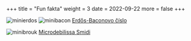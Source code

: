 +++
title = "Fun fakta"
weight = 3
date = 2022-09-22
more = false
+++

![minierdos](/images/erdos-mini.png) ![minibacon](/images/bacon-mini.png) [Erdős-Baconovo číslo ](erdos/)


![minibrouk](/images/brouk-mini.png) [Microdebilissa Smidi](brouk/)


<!-- more -->
